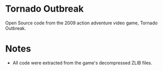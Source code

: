 # Tornado Outbreak
Open Source code from the 2009 action adventure video game, Tornado Outbreak.

# Notes
* All code were extracted from the game's decompressed ZLIB files.
